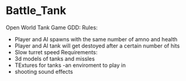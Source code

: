 # Battle_Tank
Open World Tank Game
GDD:
Rules:
- Player and AI spawns with the same number of amno and health
- Player and AI tank will get destoyed after a certain number of hits
- Slow turret speed
Requirements:
- 3d models of tanks and missles
- TExtures for tanks
-an enviroment to play in
- shooting sound effects

